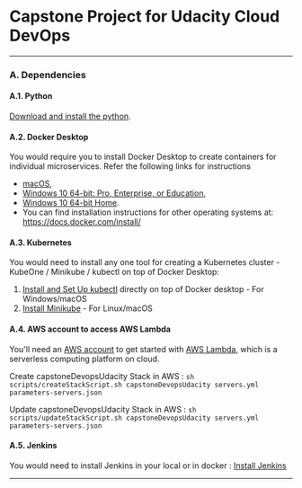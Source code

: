 # Capstone Project for Udacity Cloud DevOps
---

### A. Dependencies
#### A.1. Python
[Download and install the python](https://www.python.org/downloads/). 

#### A.2. Docker Desktop
You would require you to install Docker Desktop to create containers for individual microservices. Refer the following links for instructions 
* [macOS](https://docs.docker.com/docker-for-mac/install/), 
* [Windows 10 64-bit: Pro, Enterprise, or Education](https://docs.docker.com/docker-for-windows/install/), 
* [Windows  10 64-bit Home](https://docs.docker.com/toolbox/toolbox_install_windows/). 
* You can find installation instructions for other operating systems at:  https://docs.docker.com/install/

#### A.3. Kubernetes 
You would need to install any one tool for creating a Kubernetes cluster - KubeOne / Minikube / kubectl on top of Docker Desktop:
1. [Install and Set Up kubectl](https://kubernetes.io/docs/tasks/tools/install-kubectl/) directly on top of Docker desktop - For Windows/macOS
2. [Install Minikube](https://kubernetes.io/docs/tasks/tools/install-minikube/) - For Linux/macOS

#### A.4. AWS account to access AWS Lambda
You'll need an [AWS account](https://aws.amazon.com/free/?all-free-tier.&all-free-tier.sort-by=item.additionalFields.SortRank&all-free-tier.sort-order=asc) to get started with [AWS Lambda](https://aws.amazon.com/lambda/), which is a serverless computing platform on cloud.  

Create capstoneDevopsUdacity Stack in AWS :
``` sh scripts/createStackScript.sh capstoneDevopsUdacity servers.yml parameters-servers.json ```

Update capstoneDevopsUdacity Stack in AWS :
``` sh scripts/updateStackScript.sh capstoneDevopsUdacity servers.yml parameters-servers.json ```

<!-- RollBack capstoneDevopsUdacity Stack  :
``` sh scripts/rollBackStackScript.sh capstoneDevopsUdacity ``` -->

#### A.5. Jenkins 
You would need to install Jenkins in your local or in docker :
[Install Jenkins](https://jenkins.io/doc/book/installing/)


---
